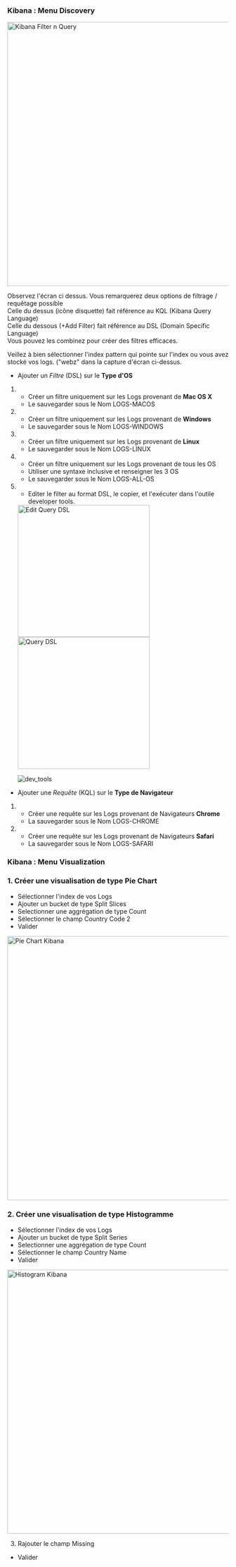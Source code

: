 ### Kibana : Menu Discovery 

<img width="600" alt="Kibana Filter n Query" src="https://user-images.githubusercontent.com/28993140/81235962-6824e380-8ffc-11ea-9ee7-0f61254a0ae3.png">

Observez l'écran ci dessus. 
Vous remarquerez deux options de filtrage / requêtage possible<br>
Celle du dessus (icône disquette) fait référence au KQL (Kibana Query Language)<br>
Celle du dessous (+Add Filter) fait référence au DSL (Domain Specific Language)<br>
Vous pouvez les combinez pour créer des filtres efficaces.<br>

Veillez à bien sélectionner l'index pattern qui pointe sur l'index ou vous avez stocké vos logs. 
("webz" dans la capture d'écran ci-dessus.


- Ajouter un _Filtre_ (DSL) sur le **Type d'OS**

1.
    - Créer un filtre uniquement sur les Logs provenant de **Mac OS X**
    - Le sauvegarder sous le Nom LOGS-MACOS
2.
    - Créer un filtre uniquement sur les Logs provenant de **Windows**
    - Le sauvegarder sous le Nom LOGS-WINDOWS
3.
    - Créer un filtre uniquement sur les Logs provenant de **Linux**
    - Le sauvegarder sous le Nom LOGS-LINUX
4.
    - Créer un filtre uniquement sur les Logs provenant de tous les OS
    - Utiliser une syntaxe inclusive et renseigner les 3 OS
    - Le sauvegarder sous le Nom LOGS-ALL-OS
5.
    - Editer le filter au format DSL, le copier, et l'exécuter dans l'outile developer tools.
    
    <img width="300" alt="Edit Query DSL" src="https://user-images.githubusercontent.com/28993140/81235884-43c90700-8ffc-11ea-9b18-0ecfc3807ecd.png">
    <br>
    <img width="300" alt="Query DSL" src="https://user-images.githubusercontent.com/28993140/81235845-314ecd80-8ffc-11ea-82d4-58c3d232fd81.png">
    
    ![dev_tools](https://user-images.githubusercontent.com/73080397/182134257-fd09270a-89a1-4c1e-a855-a66b747cb84a.png)

    
    
- Ajouter une _Requête_ (KQL) sur le **Type de Navigateur**
1. 
    - Créer une requête sur les Logs provenant de Navigateurs **Chrome**
    - La sauvegarder sous le Nom LOGS-CHROME
2. 
    - Créer une requête sur les Logs provenant de Navigateurs **Safari**
    - La sauvegarder sous le Nom LOGS-SAFARI
  
  
### Kibana : Menu Visualization

### 1. Créer une visualisation de type **Pie Chart**
  - Sélectionner l'index de vos Logs
  - Ajouter un bucket de type Split Slices
  - Selectionner une aggrégation de type Count
  - Sélectionner le champ Country Code 2
  - Valider
  
  <img width="600" alt="Pie Chart Kibana" src="https://user-images.githubusercontent.com/28993140/81235762-fd73a800-8ffb-11ea-9e61-9e1ab3533185.png">
  
### 2. Créer une visualisation de type **Histogramme**
  - Sélectionner l'index de vos Logs
  - Ajouter un bucket de type Split Series
  - Selectionner une aggrégation de type Count
  - Sélectionner le champ Country Name
  - Valider
  
  <img width="600" alt="Histogram Kibana" src="https://user-images.githubusercontent.com/28993140/81235497-5a229300-8ffb-11ea-933c-919da93e220a.png">
  
3. Rajouter le champ Missing 
  - Valider

